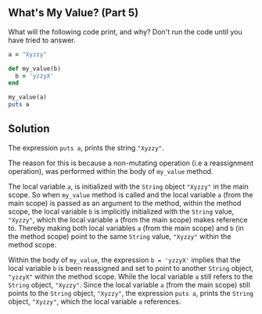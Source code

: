 ## What's My Value? (Part 5)
What will the following code print, and why? Don't run the code until you have tried to answer.
```ruby
a = "Xyzzy"

def my_value(b)
  b = 'yzzyX'
end

my_value(a)
puts a
```

## Solution
The expression `puts a`, prints the string `"Xyzzy"`.

The reason for this is because a non-mutating operation (i.e a reassignment operation), was performed within the body of `my_value` method.

The local variable `a`, is initialized with the `String` object `"Xyzzy"` in the main scope. So when `my_value` method is called and the local variable `a` (from the main scope) is passed as an argument to the method, within the method scope, the local variable `b` is implicitly initialized with the `String` value, `"Xyzzy"`, which the local variable `a` (from the main scope) makes reference to. Thereby making both local variables `a` (from the main scope) and `b` (in the method scope) point to the same `String` value, `"Xyzzy"` within the method scope. 

Within the body of `my_value`, the expression `b = 'yzzyX'` implies that the local variable `b` is been reassigned and set to point to another `String` object, `"yzzyX"` within the method scope. While the local variable `a` still refers to the `String` object, `"Xyzzy"`. Since the local variable `a` (from the main scope) still points to the `String` object, `"Xyzzy"`, the expression `puts a`, prints the `String` object, `"Xyzzy"`, which the local variable `a` references.
